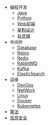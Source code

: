 * 编程开发
  * [Java](markdown/编程语言/Java/)
  * [Python](markdown/编程语言/Python/)
  * [Web前端](markdown/编程语言/Web前端/)
  * [架构设计](markdown/编程语言/架构设计/)
  * [杂货铺](markdown/编程语言/杂货铺/)
* 中间件
  * [Database](markdown/中间件/Database/)
  * [Nginx](markdown/中间件/Nginx/)
  * [Redis](markdown/中间件/Redis/)
  * [RabbitMQ](markdown/中间件/RabbitMQ/)
  * [Kafka](markdown/中间件/Kafka/)
  * [ElasticSearch](markdown/中间件/ElasticSearch/)
* 运维
  * [DevOps](markdown/运维/DevOps/)
  * [NetWork](markdown/运维/Network/)
  * [Linux](markdown/运维/Linux/)
  * [Docker](markdown/运维/Docker/)
  * [Kubernetes](markdown/运维/Kubernetes/)
* [算法](markdown/算法/)
* [信息安全](markdown/信息安全/)

